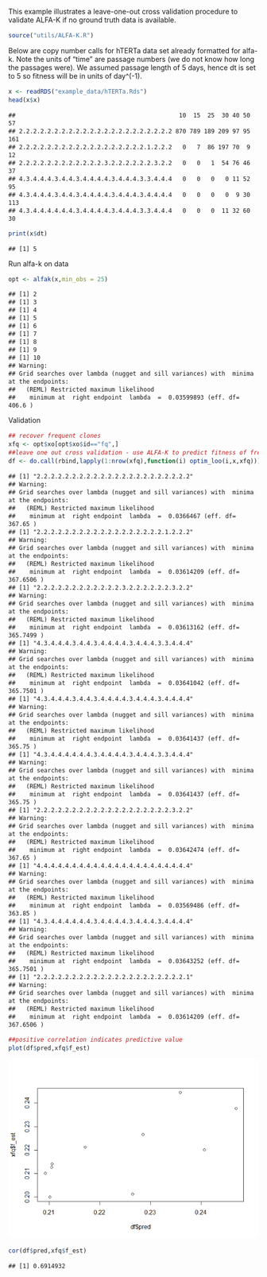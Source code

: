This example illustrates a leave-one-out cross validation procedure to
validate ALFA-K if no ground truth data is available.

``` r
source("utils/ALFA-K.R")
```

Below are copy number calls for hTERTa data set already formatted for
alfa-k. Note the units of “time” are passage numbers (we do not know how
long the passages were). We assumed passage length of 5 days, hence dt
is set to 5 so fitness will be in units of day^(-1).

``` r
x <- readRDS("example_data/hTERTa.Rds")
head(x$x)
```

    ##                                              10  15  25  30 40 50  57
    ## 2.2.2.2.2.2.2.2.2.2.2.2.2.2.2.2.2.2.2.2.2.2 870 789 189 209 97 95 161
    ## 2.2.2.2.2.2.2.2.2.2.2.2.2.2.2.2.2.2.1.2.2.2   0   7  86 197 70  9  12
    ## 2.2.2.2.2.2.2.2.2.2.2.2.3.2.2.2.2.2.2.3.2.2   0   0   1  54 76 46  37
    ## 4.3.4.4.4.3.4.4.3.4.4.4.4.3.4.4.4.3.3.4.4.4   0   0   0   0 11 52  95
    ## 4.3.4.4.4.3.4.4.3.4.4.4.4.3.4.4.4.3.4.4.4.4   0   0   0   0  9 30 113
    ## 4.3.4.4.4.4.4.4.3.4.4.4.4.3.4.4.4.3.3.4.4.4   0   0   0  11 32 60  30

``` r
print(x$dt)
```

    ## [1] 5

Run alfa-k on data

``` r
opt <- alfak(x,min_obs = 25)
```

    ## [1] 2
    ## [1] 3
    ## [1] 4
    ## [1] 5
    ## [1] 6
    ## [1] 7
    ## [1] 8
    ## [1] 9
    ## [1] 10
    ## Warning: 
    ## Grid searches over lambda (nugget and sill variances) with  minima at the endpoints: 
    ##   (REML) Restricted maximum likelihood 
    ##    minimum at  right endpoint  lambda  =  0.03599893 (eff. df= 406.6 )

Validation

``` r
## recover frequent clones
xfq <- opt$xo[opt$xo$id=="fq",]
##leave one out cross validation - use ALFA-K to predict fitness of frequent clones left out of the training data.
df <- do.call(rbind,lapply(1:nrow(xfq),function(i) optim_loo(i,x,xfq)))
```

    ## [1] "2.2.2.2.2.2.2.2.2.2.2.2.2.2.2.2.2.2.2.2.2.2"
    ## Warning: 
    ## Grid searches over lambda (nugget and sill variances) with  minima at the endpoints: 
    ##   (REML) Restricted maximum likelihood 
    ##    minimum at  right endpoint  lambda  =  0.0366467 (eff. df= 367.65 )
    ## [1] "2.2.2.2.2.2.2.2.2.2.2.2.2.2.2.2.2.2.1.2.2.2"
    ## Warning: 
    ## Grid searches over lambda (nugget and sill variances) with  minima at the endpoints: 
    ##   (REML) Restricted maximum likelihood 
    ##    minimum at  right endpoint  lambda  =  0.03614209 (eff. df= 367.6506 )
    ## [1] "2.2.2.2.2.2.2.2.2.2.2.2.3.2.2.2.2.2.2.3.2.2"
    ## Warning: 
    ## Grid searches over lambda (nugget and sill variances) with  minima at the endpoints: 
    ##   (REML) Restricted maximum likelihood 
    ##    minimum at  right endpoint  lambda  =  0.03613162 (eff. df= 365.7499 )
    ## [1] "4.3.4.4.4.3.4.4.3.4.4.4.4.3.4.4.4.3.3.4.4.4"
    ## Warning: 
    ## Grid searches over lambda (nugget and sill variances) with  minima at the endpoints: 
    ##   (REML) Restricted maximum likelihood 
    ##    minimum at  right endpoint  lambda  =  0.03641042 (eff. df= 365.7501 )
    ## [1] "4.3.4.4.4.3.4.4.3.4.4.4.4.3.4.4.4.3.4.4.4.4"
    ## Warning: 
    ## Grid searches over lambda (nugget and sill variances) with  minima at the endpoints: 
    ##   (REML) Restricted maximum likelihood 
    ##    minimum at  right endpoint  lambda  =  0.03641437 (eff. df= 365.75 )
    ## [1] "4.3.4.4.4.4.4.4.3.4.4.4.4.3.4.4.4.3.3.4.4.4"
    ## Warning: 
    ## Grid searches over lambda (nugget and sill variances) with  minima at the endpoints: 
    ##   (REML) Restricted maximum likelihood 
    ##    minimum at  right endpoint  lambda  =  0.03641437 (eff. df= 365.75 )
    ## [1] "2.2.2.2.2.2.2.2.2.2.2.2.2.2.2.2.2.2.2.3.2.2"
    ## Warning: 
    ## Grid searches over lambda (nugget and sill variances) with  minima at the endpoints: 
    ##   (REML) Restricted maximum likelihood 
    ##    minimum at  right endpoint  lambda  =  0.03642474 (eff. df= 367.65 )
    ## [1] "4.4.4.4.4.4.4.4.4.4.4.4.4.4.4.4.4.4.4.4.4.4"
    ## Warning: 
    ## Grid searches over lambda (nugget and sill variances) with  minima at the endpoints: 
    ##   (REML) Restricted maximum likelihood 
    ##    minimum at  right endpoint  lambda  =  0.03569486 (eff. df= 363.85 )
    ## [1] "4.3.4.4.4.4.4.4.3.4.4.4.4.3.4.4.4.3.4.4.4.4"
    ## Warning: 
    ## Grid searches over lambda (nugget and sill variances) with  minima at the endpoints: 
    ##   (REML) Restricted maximum likelihood 
    ##    minimum at  right endpoint  lambda  =  0.03643252 (eff. df= 365.7501 )
    ## [1] "2.2.2.2.2.2.2.2.2.2.2.2.2.2.2.2.2.2.2.2.2.1"
    ## Warning: 
    ## Grid searches over lambda (nugget and sill variances) with  minima at the endpoints: 
    ##   (REML) Restricted maximum likelihood 
    ##    minimum at  right endpoint  lambda  =  0.03614209 (eff. df= 367.6506 )

``` r
##positive correlation indicates predictive value
plot(df$pred,xfq$f_est)
```

![](README_files/figure-markdown_github/unnamed-chunk-4-1.png)

``` r
cor(df$pred,xfq$f_est)
```

    ## [1] 0.6914932

